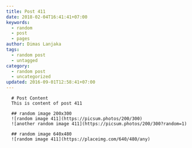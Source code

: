 ```yaml
---
title: Post 411
date: 2018-02-04T16:41:41+07:00
keywords:
  - random
  - post
  - pages
author: Dimas Lanjaka
tags:
  - random post
  - untagged
category:
  - random post
  - uncategorized
updated: 2016-09-01T12:58:41+07:00
---
```


      # Post Content
      This is content of post 411

      ## random image 200x300
      ![random image 411](https://picsum.photos/200/300)
      ![another random image 411](https://picsum.photos/200/300?random=1)

      ## random image 640x480
      ![random image 411](https://placeimg.com/640/480/any)
      